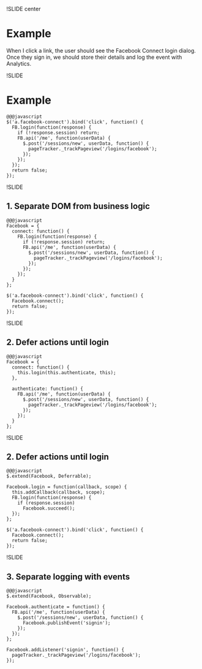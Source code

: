 !SLIDE center
# Example

When I click a link, the user should see the Facebook
Connect login dialog. Once they sign in, we should
store their details and log the event with Analytics.


!SLIDE
# Example

    @@@javascript
    $('a.facebook-connect').bind('click', function() {
      FB.login(function(response) {
        if (!response.session) return;
        FB.api('/me', function(userData) {
          $.post('/sessions/new', userData, function() {
            pageTracker._trackPageview('/logins/facebook');
          });
        });
      });
      return false;
    });


!SLIDE
## 1. Separate DOM from business logic

    @@@javascript
    Facebook = {
      connect: function() {
        FB.login(function(response) {
          if (!response.session) return;
          FB.api('/me', function(userData) {
            $.post('/sessions/new', userData, function() {
              pageTracker._trackPageview('/logins/facebook');
            });
          });
        });
      }
    };
    
    $('a.facebook-connect').bind('click', function() {
      Facebook.connect();
      return false;
    });


!SLIDE
## 2. Defer actions until login

    @@@javascript
    Facebook = {
      connect: function() {
        this.login(this.authenticate, this);
      },
      
      authenticate: function() {
        FB.api('/me', function(userData) {
          $.post('/sessions/new', userData, function() {
            pageTracker._trackPageview('/logins/facebook');
          });
        });
      }
    };


!SLIDE
## 2. Defer actions until login

    @@@javascript
    $.extend(Facebook, Deferrable);
    
    Facebook.login = function(callback, scope) {
      this.addCallback(callback, scope);
      FB.login(function(response) {
        if (response.session)
          Facebook.succeed();
      });
    };
    
    $('a.facebook-connect').bind('click', function() {
      Facebook.connect();
      return false;
    });


!SLIDE
## 3. Separate logging with events

    @@@javascript
    $.extend(Facebook, Observable);
    
    Facebook.authenticate = function() {
      FB.api('/me', function(userData) {
        $.post('/sessions/new', userData, function() {
          Facebook.publishEvent('signin');
        });
      });
    };
    
    Facebook.addListener('signin', function() {
      pageTracker._trackPageview('/logins/facebook');
    });
